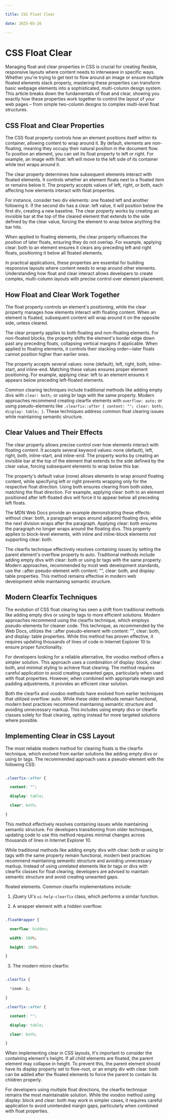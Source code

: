 ```yaml
---

title: CSS Float Clear

date: 2025-05-26

---
```



# CSS Float Clear

Managing float and clear properties in CSS is crucial for creating flexible, responsive layouts where content needs to interweave in specific ways. Whether you're trying to get text to flow around an image or ensure multiple floated elements stack properly, mastering these properties can transform basic webpage elements into a sophisticated, multi-column design system. This article breaks down the fundamentals of float and clear, showing you exactly how these properties work together to control the layout of your web pages – from simple two-column designs to complex multi-level float structures.


## CSS Float and Clear Properties

The CSS float property controls how an element positions itself within its container, allowing content to wrap around it. By default, elements are non-floating, meaning they occupy their natural position in the document flow. To position an element, you can set its float property to left or right. For example, an image with float: left will move to the left side of its container while text wraps around it.

The clear property determines how subsequent elements interact with floated elements. It controls whether an element floats next to a floated item or remains below it. The property accepts values of left, right, or both, each affecting how elements interact with float properties.

For instance, consider two div elements: one floated left and another following it. If the second div has a clear: left value, it will position below the first div, creating a new baseline. The clear property works by creating an invisible bar at the top of the cleared element that extends to the side defined by the clear value, forcing the element to wrap below anything the bar hits.

When applied to floating elements, the clear property influences the position of later floats, ensuring they do not overlap. For example, applying clear: both to an element ensures it clears any preceding left and right floats, positioning it below all floated elements.

In practical applications, these properties are essential for building responsive layouts where content needs to wrap around other elements. Understanding how float and clear interact allows developers to create complex, multi-column layouts with precise control over element placement.


## How Float and Clear Work Together

The float property controls an element's positioning, while the clear property manages how elements interact with floating content. When an element is floated, subsequent content will wrap around it on the opposite side, unless cleared.

The clear property applies to both floating and non-floating elements. For non-floated blocks, the property shifts the element's border edge down past any preceding floats, collapsing vertical margins if applicable. When applied to floating elements, it controls their stacking order—later floats cannot position higher than earlier ones.

The property accepts several values: none (default), left, right, both, inline-start, and inline-end. Matching these values ensures proper element positioning. For example, applying clear: left to an element ensures it appears below preceding left-floated elements.

Common clearing techniques include traditional methods like adding empty divs with `clear: both;` or using br tags with the same property. Modern approaches recommend creating clearfix elements with `overflow: auto;` or using pseudo-elements like `.clearfix::after { content: ""; clear: both; display: table; }`. These techniques address common float clearing issues while maintaining semantic structure.


## Clear Values and Their Effects

The clear property allows precise control over how elements interact with floating content. It accepts several keyword values: none (default), left, right, both, inline-start, and inline-end. The property works by creating an invisible bar at the top of the element that extends to the side defined by the clear value, forcing subsequent elements to wrap below this bar.

The property's default value (none) allows elements to wrap around floating content, while specifying left or right prevents wrapping only for the respective float direction. Using both ensures clearing from both sides, matching the float direction. For example, applying clear: both to an element positioned after left-floated divs will force it to appear below all preceding left floats.

The MDN Web Docs provide an example demonstrating these effects: without clear: both, a paragraph wraps around adjacent floating divs, while the next division wraps after the paragraph. Applying clear: both ensures the paragraph no longer wraps around the floating divs. This property applies to block-level elements, with inline and inline-block elements not supporting clear: both.

The clearfix technique effectively resolves containing issues by setting the parent element's overflow property to auto. Traditional methods include adding empty divs with clear: both or using br tags with the same property. Modern approaches, recommended by most web development standards, use the ::after pseudo-element with content: "", clear: both, and display: table properties. This method remains effective in modern web development while maintaining semantic structure.


## Modern Clearfix Techniques

The evolution of CSS float clearing has seen a shift from traditional methods like adding empty divs or using br tags to more efficient solutions. Modern approaches recommend using the clearfix technique, which employs pseudo-elements for cleaner code. This technique, as recommended by the Web Docs, utilizes the ::after pseudo-element with content: "", clear: both, and display: table properties. While this method has proven effective, it requires updating thousands of lines of code in Internet Explorer 10 to ensure proper functionality.

For developers looking for a reliable alternative, the voodoo method offers a simpler solution. This approach uses a combination of display: block, clear: both, and minimal styling to achieve float clearing. The method requires careful application to avoid creating unwanted gaps, particularly when used with float properties. However, when combined with appropriate margin and padding adjustments, it provides an efficient clear solution.

Both the clearfix and voodoo methods have evolved from earlier techniques that utilized overflow: auto. While these older methods remain functional, modern best practices recommend maintaining semantic structure and avoiding unnecessary markup. This includes using empty divs or clearfix classes solely for float clearing, opting instead for more targeted solutions where possible.


## Implementing Clear in CSS Layout

The most reliable modern method for clearing floats is the clearfix technique, which evolved from earlier solutions like adding empty divs or using br tags. The recommended approach uses a pseudo-element with the following CSS:

```css

.clearfix::after {

  content: "";

  display: table;

  clear: both;

}

```

This method effectively resolves containing issues while maintaining semantic structure. For developers transitioning from older techniques, updating code to use this method requires minimal changes across thousands of lines in Internet Explorer 10.

While traditional methods like adding empty divs with clear: both or using br tags with the same property remain functional, modern best practices recommend maintaining semantic structure and avoiding unnecessary markup. Instead of using unrelated elements like br tags or divs with clearfix classes for float clearing, developers are advised to maintain semantic structure and avoid creating unwanted gaps.

 floated elements. Common clearfix implementations include:

1. jQuery UI's `ui-help-clearfix` class, which performs a similar function.

2. A wrapper element with a hidden overflow:

```css

.floatWrapper {

  overflow: hidden;

  width: 100%;

  height: 100%;

}

```

3. The modern micro clearfix:

```css

.clearfix {

  *zoom: 1;

}

.clearfix::after {

  content: "";

  display: table;

  clear: both;

}

```

When implementing clear in CSS layouts, it's important to consider the containing element's height. If all child elements are floated, the parent element may collapse in height. To prevent this, the parent element should have its display property set to flow-root, or an empty div with clear: both can be added after the floated elements to force the parent to contain its children properly.

For developers using multiple float directions, the clearfix technique remains the most maintainable solution. While the voodoo method using display: block and clear: both may work in simpler cases, it requires careful application to avoid unintended margin gaps, particularly when combined with float properties.

